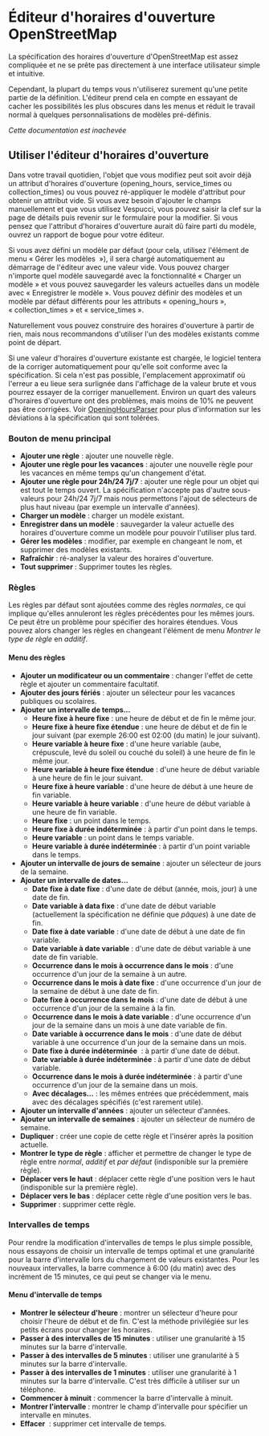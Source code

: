 # Éditeur d'horaires d'ouverture OpenStreetMap

La spécification des horaires d'ouverture d'OpenStreetMap est assez compliquée et ne se prête pas directement à une interface utilisateur simple et intuitive.

Cependant, la plupart du temps vous n'utiliserez surement qu'une petite partie de la définition. L'éditeur prend cela en compte en essayant de cacher les possibilités les plus obscures dans les menus et réduit le travail normal à quelques personnalisations de modèles pré-définis.

_Cette documentation est inachevée_

## Utiliser l'éditeur d'horaires d'ouverture

Dans votre travail quotidien, l'objet que vous modifiez peut soit avoir déjà un attribut d'horaires d'ouverture (opening_hours, service_times ou collection_times) ou vous pouvez ré-appliquer le modèle d'attribut pour obtenir un attribut vide. Si vous avez besoin d'ajouter le champs manuellement et que vous utilisez Vespucci, vous pouvez saisir la clef sur la page de détails puis revenir sur le formulaire pour la modifier. Si vous pensez que l'attribut d'horaires d'ouverture aurait dû faire parti du modèle, ouvrez un rapport de bogue pour votre éditeur.

Si vous avez défini un modèle par défaut (pour cela, utilisez l'élément de menu « Gérer les modèles  »), il sera chargé automatiquement au démarrage de l'éditeur avec une valeur vide. Vous pouvez charger n'importe quel modèle sauvegardé avec la fonctionnalité « Charger un modèle » et vous pouvez sauvegarder les valeurs actuelles dans un modèle avec « Enregistrer le modèle ». Vous pouvez définir des modèles et un modèle par défaut différents pour les attributs « opening_hours », « collection_times » et « service_times ».

Naturellement vous pouvez construire des horaires d'ouverture à partir de rien, mais nous recommandons d'utiliser l'un des modèles existants comme point de départ.

Si une valeur d'horaires d'ouverture existante est chargée, le logiciel tentera de la corriger automatiquement pour qu'elle soit conforme avec la spécification. Si cela n'est pas possible, l'emplacement approximatif où l'erreur a eu lieue sera surlignée dans l'affichage de la valeur brute et vous pourrez essayer de la corriger manuellement. Environ un quart des valeurs d'horaires d'ouverture ont des problèmes, mais moins de 10% ne peuvent pas être corrigées. Voir [OpeningHoursParser](https://github.com/simonpoole/OpeningHoursParser) pour plus d'information sur les déviations à la spécification qui sont tolérées.

### Bouton de menu principal

* __Ajouter une règle__ : ajouter une nouvelle règle.
* __Ajouter une règle pour les vacances__ : ajouter une nouvelle règle pour les vacances en même temps qu'un changement d'état.
* __Ajouter une règle pour 24h/24 7j/7__ : ajouter une règle pour un objet qui est tout le temps ouvert. La spécification n'accepte pas d'autre sous-valeurs pour 24h/24 7j/7 mais nous permettons l'ajout de sélecteurs de plus haut niveau (par exemple un intervalle d'années).
* __Charger un modèle__ : charger un modèle existant.
* __Enregistrer dans un modèle__ : sauvegarder la valeur actuelle des horaires d'ouverture comme un modèle pour pouvoir l'utiliser plus tard.
* __Gérer les modèles__ : modifier, par exemple en changeant le nom, et supprimer des modèles existants.
* __Rafraîchir__ : ré-analyser la valeur des horaires d'ouverture.
* __Tout supprimer__ : Supprimer toutes les règles.

### Règles

Les règles par défaut sont ajoutées comme des règles _normales_, ce qui implique qu'elles annuleront les règles précédentes pour les mêmes jours. Ce peut être un problème pour spécifier des horaires étendues. Vous pouvez alors changer les règles en changeant l'élément de menu _Montrer le type de règle_ en _additif_.

#### Menu des règles

* __Ajouter un modificateur ou un commentaire__ : changer l'effet de cette règle et ajouter un commentaire facultatif.
* __Ajouter des jours fériés__ : ajouter un sélecteur pour les vacances publiques ou scolaires.
* __Ajouter un intervalle de temps…__
    * __Heure fixe à heure fixe__ : une heure de début et de fin le même jour.
    * __Heure fixe à heure fixe étendue__ : une heure de début et de fin le jour suivant (par exemple 26:00 est 02:00 (du matin) le jour suivant).
    * __Heure variable à heure fixe__ : d'une heure variable (aube, crépuscule, levé du soleil ou couché du soleil) à une heure de fin le même jour.
    * __Heure variable à heure fixe étendue__ : d'une heure de début variable à une heure de fin le jour suivant.
    * __Heure fixe à heure variable__ : d'une heure de début à une heure de fin variable.
    * __Heure variable à heure variable__ : d'une heure de début variable à une heure de fin variable.
    * __Heure fixe__ : un point dans le temps.
    * __Heure fixe à durée indéterminée__ : à partir d'un point dans le temps.
    * __Heure variable__ : un point dans le temps variable.
    * __Heure variable à durée indéterminée__ : à partir d'un point variable dans le temps.
* __Ajouter un intervalle de jours de semaine__ : ajouter un sélecteur de jours de la semaine.
* __Ajouter un intervalle de dates…__
    * __Date fixe à date fixe__ : d'une date de début (année, mois, jour) à une date de fin.
    * __Date variable à data fixe__ : d'une date de début variable (actuellement la spécification ne définie que _pâques_) à une date de fin.
    * __Date fixe à date variable__ : d'une date de début à une date de fin variable.
    * __Date variable à date variable__ : d'une date de début variable à une date de fin variable.
    * __Occurrence dans le mois à occurrence dans le mois__ : d'une occurrence d'un jour de la semaine à un autre.
    * __Occurrence dans le mois à date fixe__ : d'une occurrence d'un jour de la semaine de début à une date de fin.
    * __Date fixe à occurrence dans le mois__ : d'une date de début à une occurrence d'un jour de la semaine à la fin.
    * __Occurrence dans le mois à date variable__ : d'une occurrence d'un jour de la semaine dans un mois à une date variable de fin.
    * __Date variable à occurrence dans le mois__ : d'une date de début variable à une occurrence d'un jour de la semaine dans un mois.
    * __Date fixe à durée indéterminée__  : à partir d'une date de début.
    * __Date variable à durée indéterminée__ : à partir d'une date de début variable.
    * __Occurrence dans le mois à durée indéterminée__ : à partir d'une occurrence d'un jour de la semaine dans un mois.
    * __Avec décalages…__ : les mêmes entrées que précédemment, mais avec des décalages spécifiés (c'est rarement utile).
* __Ajouter un intervalle d'années__ : ajouter un sélecteur d'années.
* __Ajouter un intervalle de semaines__ : ajouter un sélecteur de numéro de semaine.
* __Dupliquer__ : créer une copie de cette règle et l'insérer après la position actuelle.
* __Montrer le type de règle__ : afficher et permettre de changer le type de règle entre _normal_, _additif_ et _par défaut_ (indisponible sur la première règle).
* __Déplacer vers le haut__ : déplacer cette règle d'une position vers le haut (indisponible sur la première règle).
* __Déplacer vers le bas__ : déplacer cette règle d'une position vers le bas.
* __Supprimer__ : supprimer cette règle.

### Intervalles de temps

Pour rendre la modification d'intervalles de temps le plus simple possible, nous essayons de choisir un intervalle de temps optimal et une granularité pour la barre d'intervalle lors du chargement de valeurs existantes. Pour les nouveaux intervalles, la barre commence à 6:00 (du matin) avec des incrément de 15 minutes, ce qui peut se changer via le menu.

#### Menu d'intervalle de temps

* __Montrer le sélecteur d'heure__ : montrer un sélecteur d'heure pour choisir l'heure de début et de fin. C'est la méthode privilégiée sur les petits écrans pour changer les horaires.
* __Passer à des intervalles de 15 minutes__ : utiliser une granularité à 15 minutes sur la barre d'intervalle.
* __Passer à des intervalles de 5 minutes__ : utiliser une granularité à 5 minutes sur la barre d'intervalle.
* __Passer à des intervalles de 1 minutes__ : utiliser une granularité à 1 minutes sur la barre d'intervalle. C'est très difficile à utiliser sur un téléphone.
* __Commencer à minuit__ : commencer la barre d'intervalle à minuit.
* __Montrer l'intervalle__ : montrer le champ d'intervalle pour spécifier un intervalle en minutes.
* __Effacer__  : supprimer cet intervalle de temps.

